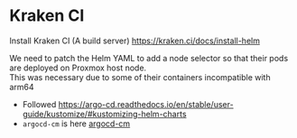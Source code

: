 # Kraken CI
Install Kraken CI (A build server) https://kraken.ci/docs/install-helm

We need to patch the Helm YAML to add a node selector so that their pods are deployed on Proxmox host node.  \
This was necessary due to some of their containers incompatible with arm64

- Followed https://argo-cd.readthedocs.io/en/stable/user-guide/kustomize/#kustomizing-helm-charts
- `argocd-cm` is here [argocd-cm](../argo-cd//argocd-cm.yaml)
